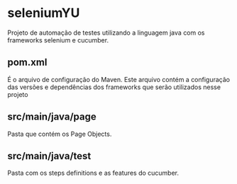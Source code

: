 # seleniumYU

Projeto de automação de testes utilizando a linguagem java com os frameworks selenium e cucumber. 

## pom.xml
É o arquivo de configuração do Maven.
Este arquivo contém a configuração das versões e dependências dos frameworks que serão utilizados nesse projeto

## src/main/java/page
Pasta que contém os Page Objects.

## src/main/java/test
Pasta com os steps definitions e as features do cucumber.

